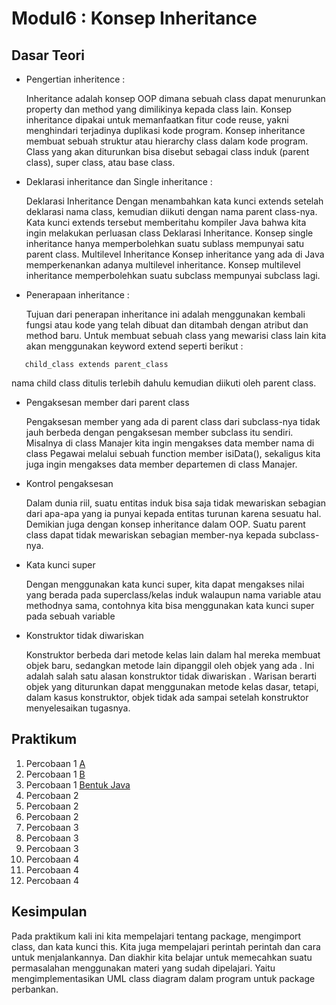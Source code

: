 # Modul6 : Konsep Inheritance

## Dasar Teori
* Pengertian inheritence :

  Inheritance adalah konsep OOP dimana sebuah class dapat menurunkan property dan method yang dimilikinya kepada class lain. Konsep inheritance dipakai untuk memanfaatkan       fitur code reuse, yakni menghindari terjadinya duplikasi kode program. Konsep inheritance membuat sebuah struktur atau hierarchy class dalam kode program. Class yang akan     diturunkan bisa disebut sebagai class induk (parent class), super class, atau base class.
* Deklarasi inheritance dan Single inheritance :

  Deklarasi Inheritance Dengan menambahkan kata kunci extends setelah deklarasi nama class, kemudian diikuti dengan nama parent class-nya. Kata kunci extends tersebut           memberitahu kompiler Java bahwa kita ingin melakukan perluasan class Deklarasi Inheritance. Konsep single inheritance hanya memperbolehkan suatu sublass mempunyai satu       parent class. Multilevel Inheritance Konsep inheritance yang ada di Java memperkenankan adanya multilevel inheritance. Konsep multilevel inheritance memperbolehkan suatu     subclass mempunyai subclass lagi.

* Penerapaan inheritance :

  Tujuan dari penerapan inheritance ini adalah menggunakan kembali fungsi atau kode yang telah dibuat dan ditambah dengan atribut dan method baru. Untuk membuat sebuah class   yang mewarisi class lain kita akan menggunakan keyword extend seperti berikut :
```
   child_class extends parent_class
```
   nama child class ditulis terlebih dahulu kemudian diikuti oleh parent class.
* Pengaksesan member dari parent class

  Pengaksesan member yang ada di parent class dari subclass-nya tidak jauh berbeda dengan pengaksesan member subclass itu sendiri. Misalnya di class Manajer kita ingin         mengakses data member nama di class Pegawai melalui sebuah function member isiData(), sekaligus kita juga ingin mengakses data member departemen di class Manajer.
* Kontrol pengaksesan

  Dalam dunia riil, suatu entitas induk bisa saja tidak mewariskan sebagian dari apa-apa yang ia punyai kepada entitas turunan karena sesuatu hal. Demikian juga dengan konsep 
  inheritance dalam OOP. Suatu parent class dapat tidak mewariskan sebagian member-nya kepada subclass-nya.
* Kata kunci super

  Dengan menggunakan kata kunci super, kita dapat mengakses nilai yang berada pada superclass/kelas induk walaupun nama variable atau methodnya sama, contohnya kita bisa       menggunakan kata kunci super pada sebuah variable 
* Konstruktor tidak diwariskan

  Konstruktor berbeda dari metode kelas lain dalam hal mereka membuat objek baru, sedangkan metode lain dipanggil oleh objek yang ada . Ini adalah salah satu alasan             konstruktor tidak diwariskan . Warisan berarti objek yang diturunkan dapat menggunakan metode kelas dasar, tetapi, dalam kasus konstruktor, objek tidak ada sampai setelah     konstruktor menyelesaikan tugasnya.

## Praktikum
1. Percobaan 1 [A]()
2. Percobaan 1 [B]()
3. Percobaan 1 [Bentuk Java]()
4. Percobaan 2
5. Percobaan 2
6. Percobaan 2
7. Percobaan 3
8. Percobaan 3
9. Percobaan 3
10. Percobaan 4
11. Percobaan 4
12. Percobaan 4

## Kesimpulan
Pada praktikum kali ini kita mempelajari tentang package, mengimport class, dan kata kunci this. Kita juga mempelajari perintah perintah dan cara untuk menjalankannya. Dan diakhir kita belajar untuk memecahkan suatu permasalahan menggunakan materi yang sudah dipelajari. Yaitu mengimplementasikan UML class diagram dalam program untuk package perbankan. 
